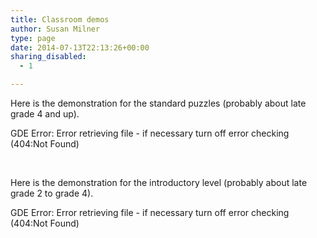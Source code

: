 ```yaml
---
title: Classroom demos
author: Susan Milner
type: page
date: 2014-07-13T22:13:26+00:00
sharing_disabled:
  - 1

---
```

Here is the demonstration for the standard puzzles (probably about late grade 4 and up).

<div class="gde-error">
  GDE Error: Error retrieving file - if necessary turn off error checking (404:Not Found)
</div>

&nbsp;

Here is the demonstration for the introductory level (probably about late grade 2 to grade 4).

<div class="gde-error">
  GDE Error: Error retrieving file - if necessary turn off error checking (404:Not Found)
</div>